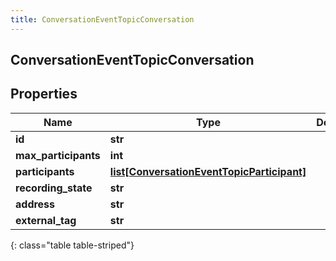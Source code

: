 ```yaml
---
title: ConversationEventTopicConversation
---
```

## ConversationEventTopicConversation

## Properties

|Name | Type | Description | Notes|
|------------ | ------------- | ------------- | -------------|
| **id** | **str** |  | [optional] |
| **max_participants** | **int** |  | [optional] |
| **participants** | [**list[ConversationEventTopicParticipant]**](ConversationEventTopicParticipant.html) |  | [optional] |
| **recording_state** | **str** |  | [optional] |
| **address** | **str** |  | [optional] |
| **external_tag** | **str** |  | [optional] |
{: class="table table-striped"}


